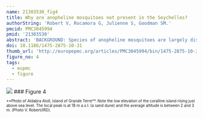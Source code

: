 ```yaml
---
name: 21303530_fig4
title: Why are anopheline mosquitoes not present in the Seychelles?
authorString: 'Robert V, Rocamora G, Julienne S, Goodman SM.'
pmcid: PMC3045994
pmid: '21303530'
abstract: 'BACKGROUND: Species of anopheline mosquitoes are largely distributed over emerged lands around the world and, within the tropics, few areas are without these insects, which are vectors of malaria parasites. Among the exceptions is the Seychelles archipelago in the western Indian Ocean. However, in the Aldabra island group, located in the extreme western portion of the archipelago, Anopheles gambiae s.l. was introduced, leading to massive proliferation and then elimination, with the most recent autochthonous malaria cases recorded in 1931. METHODS: In order to re-examine the absence of anopheline mosquitoes in the Seychelles, an entomological field survey was conducted in December 2008 at 17 sites on four granitic islands, including Mahé and Praslin, and ten sites on coralline atolls in the extreme west, including Aldabra. RESULTS: No evidence of larval or adult anophelines was found at the surveyed sites, which supports their absence in the Seychelles. CONCLUSIONS: In the granitic islands of the Seychelles, the climate is favourable for anophelines. However, these islands are protected by their remoteness and prevailing seasonal winds. In addition, stagnant freshwater, required in anopheline larval development, is relatively uncommon on the granitic islands because of the steep slopes. In the southwestern atolls (Aldabra and Providence-Farquhar groups), the presence of a long dry season of up to nine months and the total absence of permanent natural freshwater prevents the breeding of anophelines and their successful colonization. The Seychelles does not have any native land mammals and like in other parts of the world (Antarctica, Iceland, New Caledonia, Central Pacific islands) their absence is associated with the lack of anophelines. This suggests an obligatory relationship for anophelines to feed on terrestrial mammals, without alternative for blood-feeding sources, such as bats, birds and reptiles.'
doi: 10.1186/1475-2875-10-31
thumb_url: 'http://europepmc.org/articles/PMC3045994/bin/1475-2875-10-31-4.gif'
figure_no: 4
tags:
  - eupmc
  - figure
---
```

<img src='http://europepmc.org/articles/PMC3045994/bin/1475-2875-10-31-4.jpg' style='max-height: 300px'>
### Figure 4
<p style='font-size: 10px;'>**Photo of Aldabra Atoll, Island of Grande Terre**. Note the low elevation of the coralline island rising just above sea level. The local peak is at 18 m a.s.l. (a sand dune) and the average altitude is between 2 and 3 m. (Photo V. Robert/IRD).</p>